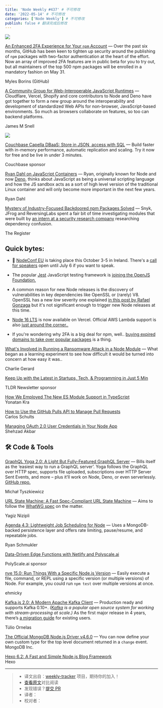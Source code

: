 ```yaml
---
title: 'Node Weekly #437' # 不可修改
date: '2022-05-14' # 不可修改
categories: ['Node Weekly'] # 不可修改
publish: false # 翻译完成后修改
---
```


[![](https://res.cloudinary.com/cpress/image/upload/w_1280,e_sharpen:60/qrsklvqj3mjnbryxv2ax.jpg)](https://nodeweekly.com/link/123442/web)

<!--以上是预览信息，图片一张或限制百字左右，前者优先，全文请使用二级及以下标题-->
<!-- more -->

[An Enhanced 2FA Experience for Your `npm` Account](https://nodeweekly.com/link/123442/web "github.blog") — Over the past six months, GitHub has been keen to tighten up security around the publishing of `npm` packages with two-factor authentication at the heart of the effort. Now an array of improved 2FA features are in public beta for you to try out, but all maintainers of the top 500 npm packages will be enrolled in a mandatory fashion on May 31.

Myles Borins (GitHub)

[A Community Group for Web-Interoperable JavaScript Runtimes](https://nodeweekly.com/link/123474/web "blog.cloudflare.com") — Cloudflare, Vercel, Shopify and core contributors to Node and Deno have got together to form a new group around the interoperability and development of standardized Web APIs for non-browser, JavaScript-based environments. So much as browsers collaborate on features, so too can backend platforms.

James M Snell

[![](https://copm.s3.amazonaws.com/9f966c27.jpg)](https://nodeweekly.com/link/123443/web)

[Couchbase Capella DBaaS: Store in JSON, access with SQL](https://nodeweekly.com/link/123443/web "www.couchbase.com") — Build faster with in-memory performance, automatic replication and scaling. Try it now for free and be live in under 3 minutes.

Couchbase sponsor

[Ryan Dahl on JavaScript Containers](https://nodeweekly.com/link/123444/web "tinyclouds.org") — Ryan, originally known for Node and now [Deno](https://nodeweekly.com/link/123445/web), thinks about JavaScript as being a universal scripting language and how the JS sandbox acts as a sort of high level version of the traditional Linux container and will only become more important in the next few years.

Ryan Dahl

[Mystery of Industry-Focused Backdoored npm Packages Solved](https://nodeweekly.com/link/123446/web "www.theregister.com") — Snyk, JFrog and ReversingLabs spent a fair bit of time investigating modules that were built by [an intern at a security research company](https://nodeweekly.com/link/123447/web) researching dependency confusion.

The Register

## **Quick bytes:**

*   📅 [NodeConf EU](https://nodeweekly.com/link/123448/web) is taking place this October 3-5 in Ireland. There's a [call for speakers](https://nodeweekly.com/link/123449/web) open until July 6 if you want to speak.
    
*   The popular [Jest](https://nodeweekly.com/link/123450/web) JavaScript testing framework is [joining the OpenJS Foundation.](https://nodeweekly.com/link/123451/web)
    
*   A common reason for new Node releases is the discovery of vulnerabilities in key dependencies like OpenSSL or (rarely) V8. OpenSSL has a new _low_ severity one explained [in this post by Rafael Gonzaga](https://nodeweekly.com/link/123452/web) but it's not significant enough to trigger new Node releases at this time.
    
*   [Node 16 LTS](https://nodeweekly.com/link/123453/web) is now available on Vercel. Official AWS Lambda support is also [just around the corner..](https://nodeweekly.com/link/123454/web)
    
*   If you're wondering why 2FA is a big deal for npm, well.. [buying expired domains to take over popular packages](https://nodeweekly.com/link/123455/web) is a thing.
    

[What's Involved in Running a Ransomware Attack in a Node Module](https://nodeweekly.com/link/123456/web "charliegerard.dev") — What began as a learning experiment to see how difficult it would be turned into concern at how easy it was..

Charlie Gerard

[Keep Up with the Latest in Startups, Tech, & Programming in Just 5 Min](https://nodeweekly.com/link/123457/web "tldr.tech")

TLDR Newsletter sponsor

[How We Employed The New ES Module Support in TypeScript](https://nodeweekly.com/link/123458/web)  
Yonatan Kra

[How to Use the GitHub Pulls API to Manage Pull Requests](https://nodeweekly.com/link/123459/web)  
Carlos Schults

[Managing OAuth 2.0 User Credentials in Your Node App](https://nodeweekly.com/link/123460/web)  
Shehzad Akbar

## 🛠 Code & Tools

[GraphQL Yoga 2.0: A Light But Fully-Featured GraphQL Server](https://nodeweekly.com/link/123461/web "www.the-guild.dev") — Bills itself as the ‘easiest way to run a GraphQL server’. Yoga follows the GraphQL over HTTP spec, supports file uploaded, subscriptions over HTTP Server Sent Events, and more – plus it’ll work on Node, Deno, or even serverlessly. [GitHub repo.](https://nodeweekly.com/link/123462/web)

Michał Tyszkiewicz

[URL State Machine: A Fast Spec-Compliant URL State Machine](https://nodeweekly.com/link/123463/web "github.com") — Aims to follow the [WhatWG spec](https://nodeweekly.com/link/123464/web) on the matter.

Yagiz Nizipli

[Agenda 4.3: Lightweight Job Scheduling for Node](https://nodeweekly.com/link/123466/web "github.com") — Uses a MongoDB-backed persistence layer and offers rate limiting, pause/resume, and repeatable jobs.

Ryan Schmukler

[Data-Driven Edge Functions with Netlify and Polyscale.ai](https://nodeweekly.com/link/123465/web "www.polyscale.ai")

PolyScale.ai sponsor

[nve 15.0: Run Things With a Specific Node.js Version](https://nodeweekly.com/link/123467/web "github.com") — Easily execute a file, command, or REPL using a specific version (or multiple versions) of Node. For example, you could run `npm test` over multiple versions at once.

ehmicky

[Kafka.js 2.0: A Modern Apache Kafka Client](https://nodeweekly.com/link/123468/web "github.com") — Production ready and supports Kafka 0.10+. _([Kafka](https://nodeweekly.com/link/123469/web) is a popular open source system for working with stream-processing at scale.)_ As the first major release in 4 years, there’s [a migration guide](https://nodeweekly.com/link/123470/web) for existing users.

Túlio Ornelas

[The Official MongoDB Node.js Driver v4.6.0](https://nodeweekly.com/link/123471/web) — You can now define your own custom type for the top level document returned in a `change` event.  
MongoDB Inc.

[Hexo 6.2: A Fast and Simple Node.js Blog Framework](https://nodeweekly.com/link/123473/web)  
Hexo

---
> * 译文出自：[weekly-tracker](https://github.com/FEDarling/weekly-tracker) 项目，期待你的加入！
> * [查看原文](https://nodeweekly.com/issues/437)对比阅读
> * 发现错误？[提交 PR](https://github.com/FEDarling/weekly-tracker/blob/main/weeklys/node_weekly/437)
> * 译者：
> * 校对者：
